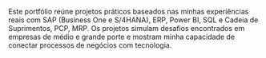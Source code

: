 Este portfólio reúne projetos práticos baseados nas minhas experiências reais com SAP (Business One e S/4HANA), ERP, Power BI, SQL e Cadeia de Suprimentos, PCP, MRP. 
Os projetos simulam desafios encontrados em empresas de médio e grande porte e mostram minha capacidade de conectar processos de negócios com tecnologia.
